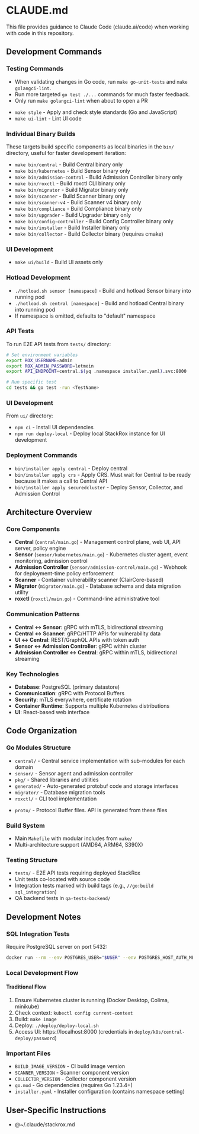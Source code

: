 # CLAUDE.md

This file provides guidance to Claude Code (claude.ai/code) when working with code in this repository.

## Development Commands

### Testing Commands
* When validating changes in Go code, run `make go-unit-tests` and `make golangci-lint`.
* Run more targeted `go test ./...` commands for much faster feedback.
* Only run `make golangci-lint` when about to open a PR
- `make style` - Apply and check style standards (Go and JavaScript)
- `make ui-lint` - Lint UI code

### Individual Binary Builds
These targets build specific components as local binaries in the `bin/` directory, useful for faster development iteration:

- `make bin/central` - Build Central binary only
- `make bin/kubernetes` - Build Sensor binary only  
- `make bin/admission-control` - Build Admission Controller binary only
- `make bin/roxctl` - Build roxctl CLI binary only
- `make bin/migrator` - Build Migrator binary only
- `make bin/scanner` - Build Scanner binary only
- `make bin/scanner-v4` - Build Scanner v4 binary only
- `make bin/compliance` - Build Compliance binary only
- `make bin/upgrader` - Build Upgrader binary only
- `make bin/config-controller` - Build Config Controller binary only
- `make bin/installer` - Build Installer binary only
- `make bin/collector` - Build Collector binary (requires cmake)

### UI Development
- `make ui/build` - Build UI assets only

### Hotload Development
- `./hotload.sh sensor [namespace]` - Build and hotload Sensor binary into running pod
- `./hotload.sh central [namespace]` - Build and hotload Central binary into running pod
- If namespace is omitted, defaults to "default" namespace

### API Tests
To run E2E API tests from `tests/` directory:
```bash
# Set environment variables
export ROX_USERNAME=admin
export ROX_ADMIN_PASSWORD=letmein
export API_ENDPOINT=central.$(yq .namespace installer.yaml).svc:8000

# Run specific test
cd tests && go test -run <TestName>
```

### UI Development
From `ui/` directory:
- `npm ci` - Install UI dependencies
- `npm run deploy-local` - Deploy local StackRox instance for UI development

### Deployment Commands
- `bin/installer apply central` - Deploy central
- `bin/installer apply crs` - Apply CRS. Must wait for Central to be ready because it makes a call to Central API
- `bin/installer apply securedcluster` - Deploy Sensor, Collector, and Admission Control

## Architecture Overview

### Core Components
- **Central** (`central/main.go`) - Management control plane, web UI, API server, policy engine
- **Sensor** (`sensor/kubernetes/main.go`) - Kubernetes cluster agent, event monitoring, admission control
- **Admission Controller** (`sensor/admission-control/main.go`) - Webhook for deployment-time policy enforcement
- **Scanner** - Container vulnerability scanner (ClairCore-based)
- **Migrator** (`migrator/main.go`) - Database schema and data migration utility
- **roxctl** (`roxctl/main.go`) - Command-line administrative tool

### Communication Patterns
- **Central ↔ Sensor**: gRPC with mTLS, bidirectional streaming
- **Central ↔ Scanner**: gRPC/HTTP APIs for vulnerability data
- **UI ↔ Central**: REST/GraphQL APIs with token auth
- **Sensor ↔ Admission Controller**: gRPC within cluster
- **Admission Controller ↔ Central**: gRPC within mTLS, bidirectional streaming

### Key Technologies
- **Database**: PostgreSQL (primary datastore)
- **Communication**: gRPC with Protocol Buffers
- **Security**: mTLS everywhere, certificate rotation
- **Container Runtime**: Supports multiple Kubernetes distributions
- **UI**: React-based web interface

## Code Organization

### Go Modules Structure
- `central/` - Central service implementation with sub-modules for each domain
- `sensor/` - Sensor agent and admission controller
- `pkg/` - Shared libraries and utilities
- `generated/` - Auto-generated protobuf code and storage interfaces
- `migrator/` - Database migration tools
- `roxctl/` - CLI tool implementation
* `proto/` - Protocol Buffer files. API is generated from these files

### Build System
- Main `Makefile` with modular includes from `make/`
- Multi-architecture support (AMD64, ARM64, S390X)

### Testing Structure
- `tests/` - E2E API tests requiring deployed StackRox
- Unit tests co-located with source code
- Integration tests marked with build tags (e.g., `//go:build sql_integration`)
- QA backend tests in `qa-tests-backend/`

## Development Notes

### SQL Integration Tests
Require PostgreSQL server on port 5432:
```bash
docker run --rm --env POSTGRES_USER="$USER" --env POSTGRES_HOST_AUTH_METHOD=trust --publish 5432:5432 docker.io/library/postgres:13
```

### Local Development Flow

#### Traditional Flow
1. Ensure Kubernetes cluster is running (Docker Desktop, Colima, minikube)
2. Check context: `kubectl config current-context`
3. Build: `make image`
4. Deploy: `./deploy/deploy-local.sh`
5. Access UI: https://localhost:8000 (credentials in `deploy/k8s/central-deploy/password`)


### Important Files
- `BUILD_IMAGE_VERSION` - CI build image version
- `SCANNER_VERSION` - Scanner component version
- `COLLECTOR_VERSION` - Collector component version
- `go.mod` - Go dependencies (requires Go 1.23.4+)
- `installer.yaml` - Installer configuration (contains namespace setting)

## User-Specific Instructions

- @~/.claude/stackrox.md
